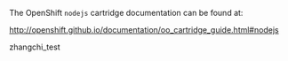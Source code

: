 The OpenShift `nodejs` cartridge documentation can be found at:

http://openshift.github.io/documentation/oo_cartridge_guide.html#nodejs

zhangchi_test
